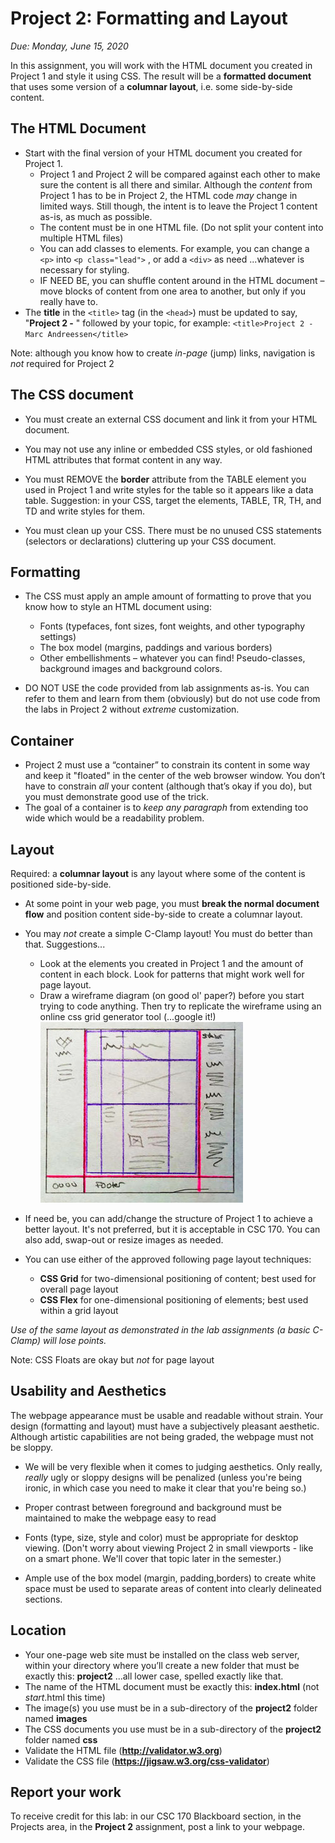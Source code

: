 # Project 2: Formatting and Layout

*Due: Monday, June 15, 2020*

In this assignment, you will work with the HTML document you created in Project 1 and style it using CSS. 
The result will be a **formatted document** that uses some version of a **columnar layout**, i.e. some side-by-side content. 

## The HTML Document

- Start with the final version of your HTML document you created for Project 1.  
  - Project 1 and Project 2 will be compared against each other to make sure the content is all there and similar.  Although the *content* from Project 1 has to be in Project 2, the HTML code *may* change in limited ways. Still though, the intent is to leave the Project 1 content as-is, as much as possible.
  - The content must be in one HTML file.  (Do not split your content into multiple HTML files)
  - You can add classes to elements.  For example, you can change a `<p>` into `<p class="lead">` , or add a `<div>` as need ...whatever is necessary for styling.
  - IF NEED BE, you can shuffle content around in the HTML document – move blocks of content from one area to another, but only if you really have to.
- The **title** in the `<title>` tag (in the `<head>`) must be updated to say, "**Project 2 -** " followed by your topic, for example: `<title>Project 2 - Marc Andreessen</title>`

Note: although you know how to create *in-page* (jump) links, navigation is *not* required for Project 2

## The CSS document

- You must create an external CSS document and link it from your HTML document. 

- You may not use any inline or embedded CSS styles, or old fashioned HTML attributes that format content in any way.
- You must REMOVE the **border** attribute from the TABLE element you used in Project 1 and write styles for the table so it appears like a data table. Suggestion: in your CSS, target the elements, TABLE, TR, TH, and TD and write styles for them.
- You must clean up your CSS.  There must be no unused CSS statements (selectors or declarations) cluttering up your CSS document.

## Formatting

- The CSS must apply an ample amount of formatting to prove that you know how to style an HTML document using:
  - Fonts (typefaces, font sizes, font weights, and other typography settings)
  - The box model (margins, paddings and various borders)
  - Other embellishments – whatever you can find!  Pseudo-classes, background images and background colors.


- DO NOT USE the code provided from lab assignments as-is.  You can refer to them and learn from them (obviously) but do not use code from the labs in Project 2 without *extreme* customization. 

## Container

- Project 2 must use a “container” to constrain its content in some way and keep it "floated" in the center of the web browser window.  You don’t have to constrain *all* your content (although that’s okay if you do), but you must demonstrate good use of the trick.  
- The goal of a container is to *keep any paragraph* from extending too wide which would be a readability problem.  

## Layout

Required: a **columnar layout** is any layout where some of the content is positioned side-by-side.  

- At some point in your web page, you must **break the normal document flow** and position content side-by-side to create a columnar layout. 

- You may *not* create a simple C-Clamp layout!  You must do better than that. Suggestions...
  - Look at the elements you created in Project 1 and the amount of content in each block.  Look for patterns that might work well for page layout. 
  - Draw a wireframe diagram (on good ol' paper?) before you start trying to code anything.  Then try to replicate the wireframe using an online css grid generator tool (...google it!)![figure1](media/figure1.jpg)
- If need be, you can add/change the structure of Project 1 to achieve a better layout.  It's not preferred, but it is acceptable in CSC 170.  You can also add, swap-out or resize images as needed.
- You can use either of the approved following page layout techniques:
  - **CSS Grid** for two-dimensional positioning of content; best used for overall page layout
  - **CSS Flex** for one-dimensional positioning of elements; best used within a grid layout

_Use of the same layout as demonstrated in the lab assignments (a basic C-Clamp) will lose points._

Note: CSS Floats are okay but *not* for page layout

## Usability and Aesthetics

The webpage appearance must be usable and readable without strain.  Your design (formatting and layout) must have a subjectively pleasant aesthetic. Although artistic capabilities are not being graded, the webpage must not be sloppy.

- We will be very flexible when it comes to judging aesthetics. Only really, *really* ugly or sloppy designs will be penalized (unless you're being ironic, in which case you need to make it clear that you're being so.)

- Proper contrast between foreground and background must be maintained to make the webpage easy to read
- Fonts (type, size, style and color) must be appropriate for desktop viewing. (Don't worry about viewing Project 2 in small viewports - like on a smart phone.  We'll cover that topic later in the semester.)
- Ample use of the box model (margin, padding,borders) to create white space must be used to separate areas of content into clearly delineated sections.

## Location

-  Your one-page web site must be installed on the class web server, within your directory where you’ll create a new folder that must be exactly this: **project2** ...all lower case, spelled exactly like that.
-  The name of the HTML document must be exactly this: **index.html** (not *start*.html this time)
-  The image(s) you use must be in a sub-directory of the **project2** folder named  **images**
-  The CSS documents you use must be in a sub-directory of the **project2** folder named **css**
-  Validate the HTML file (**http://validator.w3.org**)
-  Validate the CSS file (**https://jigsaw.w3.org/css-validator**)

## Report your work

To receive credit for this lab: in our CSC 170 Blackboard section, in the Projects area, in the **Project 2** assignment, post a link to your webpage.